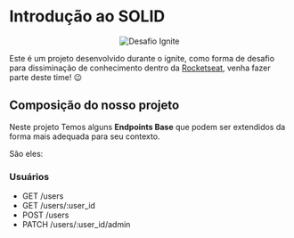 # Introdução ao SOLID

 <p align="center">
      <img alt="Desafio Ignite" title="Desafio Ignite" src="https://raw.githubusercontent.com/valdir-alves3000/ignite-corrigindo-o-codigo/main/src/assets/desafio-ignite.jpg" />
</p>

Este é um projeto desenvolvido durante o ignite, como forma de desafio para dissiminação de conhecimento dentro da [Rocketseat](https://app.rocketseat.com.br/ignite), venha fazer parte deste time! :wink:

## Composição do nosso projeto

Neste projeto Temos alguns **Endpoints Base** que podem ser extendidos da forma mais adequada para seu contexto.

São eles:

### Usuários

- GET /users
- GET /users/:user_id
- POST /users
- PATCH /users/:user_id/admin
